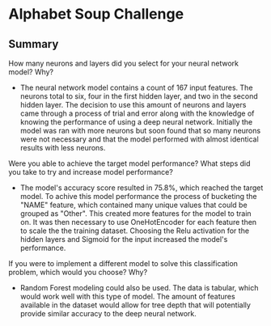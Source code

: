 # Alphabet Soup Challenge

## Summary

How many neurons and layers did you select for your neural network model? Why?
- The neural network model contains a count of 167 input features. The neurons total to six, four in the first hidden layer, and two in the second hidden layer. The decision to use this amount of neurons and layers came through a process of trial and error along with the knowledge of knowing the performance of using a deep neural network. Initially the model was ran with more neurons but soon found that so many neurons were not necessary and that the model performed with almost identical results with less neurons. 

Were you able to achieve the target model performance? What steps did you take to try and increase model performance?
- The model's accuracy score resulted in 75.8%, which reached the target model. To achive this model performance the process of bucketing the "NAME" feature, which contained many unique values that could be grouped as "Other". This created more features for the model to train on. It was then necessary to use OneHotEncoder for each feature then to scale the the training dataset. Choosing the Relu activation for the hidden layers and Sigmoid for the input increased the model's performance. 

If you were to implement a different model to solve this classification problem, which would you choose? Why?
- Random Forest modeling could also be used. The data is tabular, which would work well with this type of model. The amount of features available in the dataset would allow for tree depth that will potentially provide similar accuracy to the deep neural network.
